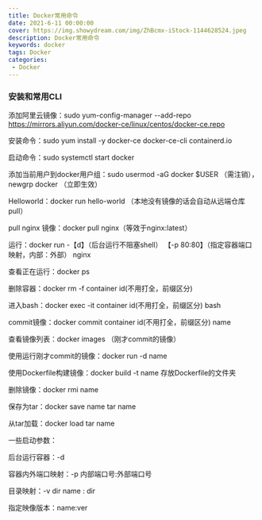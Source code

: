 ```yaml
---
title: Docker常用命令
date: 2021-6-11 00:00:00
cover: https://img.showydream.com/img/ZhBcmx-iStock-1144628524.jpeg
description: Docker常用命令
keywords: docker
tags: Docker
categories: 
 - Docker
---
```




### 安装和常用CLI

添加阿里云镜像：sudo yum-config-manager --add-repo https://mirrors.aliyun.com/docker-ce/linux/centos/docker-ce.repo

安装命令：sudo yum install -y  docker-ce docker-ce-cli containerd.io

启动命令：sudo systemctl start docker

添加当前用户到docker用户组：sudo usermod -aG docker $USER （需注销），newgrp docker （立即生效）

Helloworld：docker run hello-world  （本地没有镜像的话会自动从远端仓库pull）

pull nginx 镜像：docker pull nginx（等效于nginx:latest）

运行：docker run -【d】（后台运行不阻塞shell） 【-p 80:80】（指定容器端口映射，内部：外部） nginx

查看正在运行：docker ps

删除容器：docker rm -f container id(不用打全，前缀区分)

进入bash：docker exec -it container id(不用打全，前缀区分) bash

commit镜像：docker commit container id(不用打全，前缀区分)  name

查看镜像列表：docker images （刚才commit的镜像）

使用运行刚才commit的镜像：docker run -d name

使用Dockerfile构建镜像：docker build -t name 存放Dockerfile的文件夹

删除镜像：docker rmi name

保存为tar：docker save name  tar name

从tar加载：docker load  tar name

一些启动参数：

后台运行容器：-d

容器内外端口映射：-p 内部端口号:外部端口号

目录映射：-v dir name : dir

指定映像版本：name:ver
